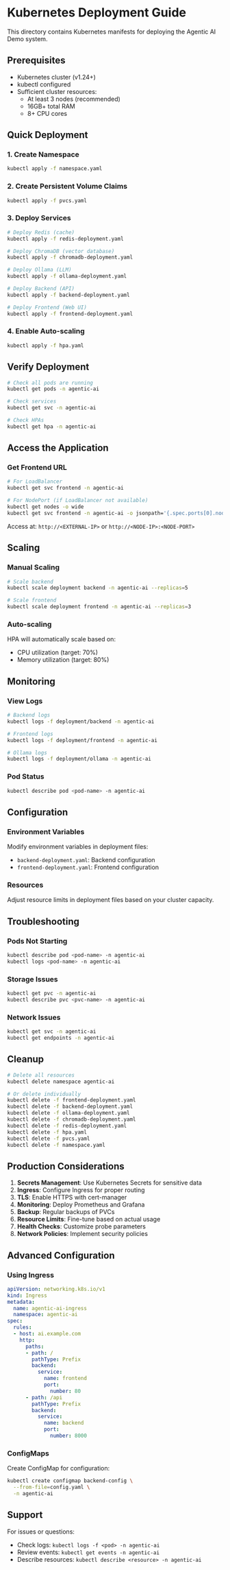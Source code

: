 # Kubernetes Deployment Guide

This directory contains Kubernetes manifests for deploying the Agentic AI Demo system.

## Prerequisites

- Kubernetes cluster (v1.24+)
- kubectl configured
- Sufficient cluster resources:
  - At least 3 nodes (recommended)
  - 16GB+ total RAM
  - 8+ CPU cores

## Quick Deployment

### 1. Create Namespace

```bash
kubectl apply -f namespace.yaml
```

### 2. Create Persistent Volume Claims

```bash
kubectl apply -f pvcs.yaml
```

### 3. Deploy Services

```bash
# Deploy Redis (cache)
kubectl apply -f redis-deployment.yaml

# Deploy ChromaDB (vector database)
kubectl apply -f chromadb-deployment.yaml

# Deploy Ollama (LLM)
kubectl apply -f ollama-deployment.yaml

# Deploy Backend (API)
kubectl apply -f backend-deployment.yaml

# Deploy Frontend (Web UI)
kubectl apply -f frontend-deployment.yaml
```

### 4. Enable Auto-scaling

```bash
kubectl apply -f hpa.yaml
```

## Verify Deployment

```bash
# Check all pods are running
kubectl get pods -n agentic-ai

# Check services
kubectl get svc -n agentic-ai

# Check HPAs
kubectl get hpa -n agentic-ai
```

## Access the Application

### Get Frontend URL

```bash
# For LoadBalancer
kubectl get svc frontend -n agentic-ai

# For NodePort (if LoadBalancer not available)
kubectl get nodes -o wide
kubectl get svc frontend -n agentic-ai -o jsonpath='{.spec.ports[0].nodePort}'
```

Access at: `http://<EXTERNAL-IP>` or `http://<NODE-IP>:<NODE-PORT>`

## Scaling

### Manual Scaling

```bash
# Scale backend
kubectl scale deployment backend -n agentic-ai --replicas=5

# Scale frontend
kubectl scale deployment frontend -n agentic-ai --replicas=3
```

### Auto-scaling

HPA will automatically scale based on:
- CPU utilization (target: 70%)
- Memory utilization (target: 80%)

## Monitoring

### View Logs

```bash
# Backend logs
kubectl logs -f deployment/backend -n agentic-ai

# Frontend logs
kubectl logs -f deployment/frontend -n agentic-ai

# Ollama logs
kubectl logs -f deployment/ollama -n agentic-ai
```

### Pod Status

```bash
kubectl describe pod <pod-name> -n agentic-ai
```

## Configuration

### Environment Variables

Modify environment variables in deployment files:

- `backend-deployment.yaml`: Backend configuration
- `frontend-deployment.yaml`: Frontend configuration

### Resources

Adjust resource limits in deployment files based on your cluster capacity.

## Troubleshooting

### Pods Not Starting

```bash
kubectl describe pod <pod-name> -n agentic-ai
kubectl logs <pod-name> -n agentic-ai
```

### Storage Issues

```bash
kubectl get pvc -n agentic-ai
kubectl describe pvc <pvc-name> -n agentic-ai
```

### Network Issues

```bash
kubectl get svc -n agentic-ai
kubectl get endpoints -n agentic-ai
```

## Cleanup

```bash
# Delete all resources
kubectl delete namespace agentic-ai

# Or delete individually
kubectl delete -f frontend-deployment.yaml
kubectl delete -f backend-deployment.yaml
kubectl delete -f ollama-deployment.yaml
kubectl delete -f chromadb-deployment.yaml
kubectl delete -f redis-deployment.yaml
kubectl delete -f hpa.yaml
kubectl delete -f pvcs.yaml
kubectl delete -f namespace.yaml
```

## Production Considerations

1. **Secrets Management**: Use Kubernetes Secrets for sensitive data
2. **Ingress**: Configure Ingress for proper routing
3. **TLS**: Enable HTTPS with cert-manager
4. **Monitoring**: Deploy Prometheus and Grafana
5. **Backup**: Regular backups of PVCs
6. **Resource Limits**: Fine-tune based on actual usage
7. **Health Checks**: Customize probe parameters
8. **Network Policies**: Implement security policies

## Advanced Configuration

### Using Ingress

```yaml
apiVersion: networking.k8s.io/v1
kind: Ingress
metadata:
  name: agentic-ai-ingress
  namespace: agentic-ai
spec:
  rules:
  - host: ai.example.com
    http:
      paths:
      - path: /
        pathType: Prefix
        backend:
          service:
            name: frontend
            port:
              number: 80
      - path: /api
        pathType: Prefix
        backend:
          service:
            name: backend
            port:
              number: 8000
```

### ConfigMaps

Create ConfigMap for configuration:

```bash
kubectl create configmap backend-config \
  --from-file=config.yaml \
  -n agentic-ai
```

## Support

For issues or questions:
- Check logs: `kubectl logs -f <pod> -n agentic-ai`
- Review events: `kubectl get events -n agentic-ai`
- Describe resources: `kubectl describe <resource> -n agentic-ai`
